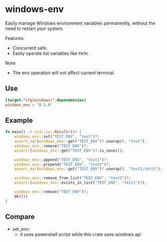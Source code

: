 # windows-env

Easily manage Windows environment variables permanently, without the need to restart your system.

Features:

- Concurrent safe.
- Easily operate list variables like `PATH`.

Note:

- The env operation will not affect current terminal.

## Use

```toml
[target."cfg(windows)".dependencies]
windows_env = "0.1.0"
```

## Example

```rs
fn main() -> std::io::Result<()> {
    windows_env::set("TEST_ENV", "test")?;
    assert_eq!(windows_env::get("TEST_ENV")?.unwrap(), "test");
    windows_env::remove("TEST_ENV")?;
    assert!(windows_env::get("TEST_ENV")?.is_none());

    windows_env::append("TEST_ENV", "test1")?;
    windows_env::prepend("TEST_ENV", "test2")?;
    assert_eq!(windows_env::get("TEST_ENV")?.unwrap(), "test2;test1");

    windows_env::remove_from_list("TEST_ENV", "test2")?;
    assert!(windows_env::exists_in_list("TEST_ENV", "test1")?);

    windows_env::remove("TEST_ENV")?;
    Ok(())
}
```

## Compare

- set_env:
  - it uses powershell script while this crate uses windows api
